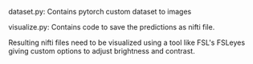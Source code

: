 
dataset.py: Contains pytorch custom dataset to images

visualize.py: Contains code to save the predictions as nifti file.

Resulting nifti files need to be visualized using a tool like FSL's FSLeyes giving custom options to adjust brightness and contrast.
